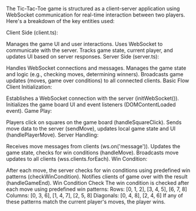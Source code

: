 The Tic-Tac-Toe game is structured as a client-server application using WebSocket communication for real-time interaction between two players. Here's a breakdown of the key entities used:

Client Side (client.ts):

Manages the game UI and user interactions.
Uses WebSocket to communicate with the server.
Tracks game state, current player, and updates UI based on server responses.
Server Side (server.ts):

Handles WebSocket connections and messages.
Manages the game state and logic (e.g., checking moves, determining winners).
Broadcasts game updates (moves, game over conditions) to all connected clients.
Basic Flow
Client Initialization:

Establishes a WebSocket connection with the server (initWebSocket()).
Initializes the game board UI and event listeners (DOMContentLoaded event).
Game Play:

Players click on squares on the game board (handleSquareClick).
Sends move data to the server (sendMove), updates local game state and UI (handlePlayerMove).
Server Handling:

Receives move messages from clients (ws.on('message')).
Updates the game state, checks for win conditions (handleMove).
Broadcasts move updates to all clients (wss.clients.forEach).
Win Condition:

After each move, the server checks for win conditions using predefined win patterns (checkWinCondition).
Notifies clients of game over with the result (handleGameEnd).
Win Condition Check
The win condition is checked after each move using predefined win patterns:
Rows: [0, 1, 2], [3, 4, 5], [6, 7, 8]
Columns: [0, 3, 6], [1, 4, 7], [2, 5, 8]
Diagonals: [0, 4, 8], [2, 4, 6]
If any of these patterns match the current player's moves, the player wins.
